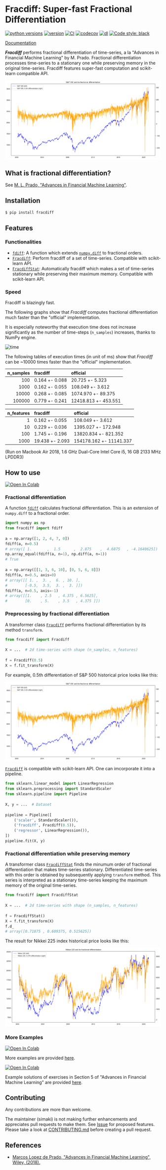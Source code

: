 # Fracdiff: Super-fast Fractional Differentiation

[![python versions](https://img.shields.io/pypi/pyversions/fracdiff.svg)](https://pypi.org/project/fracdiff)
[![version](https://img.shields.io/pypi/v/fracdiff.svg)](https://pypi.org/project/fracdiff)
[![CI](https://github.com/fracdiff/fracdiff/actions/workflows/ci.yml/badge.svg)](https://github.com/fracdiff/fracdiff/actions/workflows/ci.yml)
[![codecov](https://codecov.io/gh/fracdiff/fracdiff/branch/main/graph/badge.svg)](https://codecov.io/gh/fracdiff/fracdiff)
[![dl](https://img.shields.io/pypi/dm/fracdiff)](https://pypi.org/project/fracdiff)
[![Code style: black](https://img.shields.io/badge/code%20style-black-000000.svg)](https://github.com/psf/black)

[Documentation](https://fracdiff.github.io/fracdiff/)

***Fracdiff*** performs fractional differentiation of time-series,
a la "Advances in Financial Machine Learning" by M. Prado.
Fractional differentiation processes time-series to a stationary one while preserving memory in the original time-series.
Fracdiff features super-fast computation and scikit-learn compatible API.

![spx](./examples/fig/spx.png)

## What is fractional differentiation?

See [M. L. Prado, "Advances in Financial Machine Learning"][prado].

## Installation

```sh
$ pip install fracdiff
```

## Features

### Functionalities

- [`fdiff`](https://fracdiff.github.io/fracdiff/#fdiff): A function which extends [`numpy.diff`](https://numpy.org/doc/stable/reference/generated/numpy.diff.html) to fractional orders.
- [`Fracdiff`](https://fracdiff.github.io/fracdiff/#id1): Perform fracdiff of a set of time-series. Compatible with scikit-learn API.
- [`FracdiffStat`](https://fracdiff.github.io/fracdiff/#fracdiffstat): Automatically fracdiff which makes a set of time-series stationary while preserving their maximum memory. Compatible with scikit-learn API.

### Speed

Fracdiff is blazingly fast.

The following graphs show that *Fracdiff* computes fractional differentiation much faster than the "official" implementation.

It is especially noteworthy that execution time does not increase significantly as the number of time-steps (`n_samples`) increases, thanks to NumPy engine.

![time](https://user-images.githubusercontent.com/24503967/103437530-0a6c9800-4c6c-11eb-8119-48ef9e58ee63.png)

The following tables of execution times (in unit of ms) show that *Fracdiff* can be ~10000 times faster than the "official" implementation.

|   n_samples | fracdiff       | official             |
|------------:|:---------------|:---------------------|
|         100 | 0.164 +- 0.088 | 20.725 +- 5.323      |
|        1000 | 0.162 +- 0.055 | 108.049 +- 3.612     |
|       10000 | 0.268 +- 0.085 | 1074.970 +- 89.375   |
|      100000 | 0.779 +- 0.241 | 12418.813 +- 453.551 |

|   n_features | fracdiff        | official                |
|-------------:|:----------------|:------------------------|
|            1 | 0.162 +- 0.055  | 108.049 +- 3.612        |
|           10 | 0.229 +- 0.036  | 1395.027 +- 172.948     |
|          100 | 1.745 +- 0.196  | 13820.834 +- 821.352    |
|         1000 | 19.438 +- 2.093 | 154178.162 +- 11141.337 |

(Run on Macbook Air 2018, 1.6 GHz Dual-Core Intel Core i5, 16 GB 2133 MHz LPDDR3)

## How to use 

[![Open In Colab](https://colab.research.google.com/assets/colab-badge.svg)](https://colab.research.google.com/github/fracdiff/fracdiff/blob/main/examples/example_howto.ipynb)

### Fractional differentiation

A function [`fdiff`](https://fracdiff.github.io/fracdiff/#fdiff) calculates fractional differentiation.
This is an extension of `numpy.diff` to a fractional order.

```python
import numpy as np
from fracdiff import fdiff

a = np.array([1, 2, 4, 7, 0])
fdiff(a, n=0.5)
# array([ 1.       ,  1.5      ,  2.875    ,  4.6875   , -4.1640625])
np.array_equal(fdiff(a, n=1), np.diff(a, n=1))
# True

a = np.array([[1, 3, 6, 10], [0, 5, 6, 8]])
fdiff(a, n=0.5, axis=0)
# array([[ 1. ,  3. ,  6. , 10. ],
#        [-0.5,  3.5,  3. ,  3. ]])
fdiff(a, n=0.5, axis=-1)
# array([[1.    , 2.5   , 4.375 , 6.5625],
#        [0.    , 5.    , 3.5   , 4.375 ]])
```

### Preprocessing by fractional differentiation

A transformer class [`Fracdiff`](https://fracdiff.github.io/fracdiff/#id1) performs fractional differentiation by its method `transform`.

```python
from fracdiff import Fracdiff

X = ...  # 2d time-series with shape (n_samples, n_features)

f = Fracdiff(0.5)
X = f.fit_transform(X)
```

For example, 0.5th differentiation of S&P 500 historical price looks like this:

![spx](./examples/fig/spx.png)

[`Fracdiff`](https://fracdiff.github.io/fracdiff/#id1) is compatible with scikit-learn API.
One can imcorporate it into a pipeline.

```python
from sklearn.linear_model import LinearRegression
from sklearn.preprocessing import StandardScaler
from sklearn.pipeline import Pipeline

X, y = ...  # Dataset

pipeline = Pipeline([
    ('scaler', StandardScaler()),
    ('fracdiff', Fracdiff(0.5)),
    ('regressor', LinearRegression()),
])
pipeline.fit(X, y)
```

### Fractional differentiation while preserving memory

A transformer class [`FracdiffStat`](https://fracdiff.github.io/fracdiff/#fracdiffstat) finds the minumum order of fractional differentiation that makes time-series stationary.
Differentiated time-series with this order is obtained by subsequently applying `transform` method.
This series is interpreted as a stationary time-series keeping the maximum memory of the original time-series.

```python
from fracdiff import FracdiffStat

X = ...  # 2d time-series with shape (n_samples, n_features)

f = FracdiffStat()
X = f.fit_transform(X)
f.d_
# array([0.71875 , 0.609375, 0.515625])
```

The result for Nikkei 225 index historical price looks like this:

![nky](./examples/fig/nky.png)

### More Examples

[![Open In Colab](https://colab.research.google.com/assets/colab-badge.svg)](https://colab.research.google.com/github/fracdiff/fracdiff/blob/main/examples/example_prado.ipynb)

More examples are provided [here](examples/example_prado.ipynb).

[![Open In Colab](https://colab.research.google.com/assets/colab-badge.svg)](https://colab.research.google.com/github/fracdiff/fracdiff/blob/main/examples/example_exercise.ipynb)

Example solutions of exercises in Section 5 of "Advances in Financial Machine Learning" are provided [here](examples/example_exercise.ipynb).

## Contributing

Any contributions are more than welcome.

The maintainer (simaki) is not making further enhancements and appreciates pull requests to make them.
See [Issue](https://github.com/fracdiff/fracdiff/issues) for proposed features.
Please take a look at [CONTRIBUTING.md](.github/CONTRIBUTING.md) before creating a pull request.

## References

- [Marcos Lopez de Prado, "Advances in Financial Machine Learning", Wiley, (2018).][prado]

[prado]: https://www.wiley.com/en-us/Advances+in+Financial+Machine+Learning-p-9781119482086
